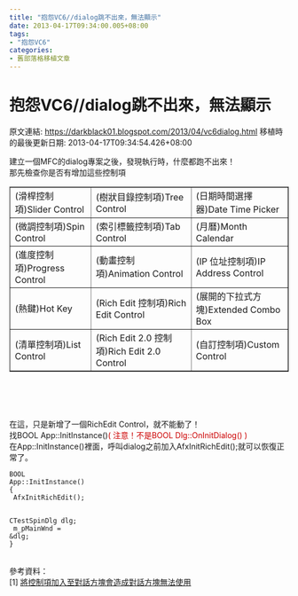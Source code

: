 ```yaml
---
title: "抱怨VC6//dialog跳不出來，無法顯示"
date: 2013-04-17T09:34:00.005+08:00
tags: 
- "抱怨VC6"
categories:
- 舊部落格移植文章
---
```


# 抱怨VC6//dialog跳不出來，無法顯示

原文連結: https://darkblack01.blogspot.com/2013/04/vc6dialog.html
移植時的最後更新日期: 2013-04-17T09:34:54.426+08:00

建立一個MFC的dialog專案之後，發現執行時，什麼都跑不出來！<br />那先檢查你是否有增加這些控制項<br /><table border="1" cellpadding="5" cellspacing="0"> <colgroup><col></col><col></col><col></col> </colgroup><tbody><tr>  <td>(滑桿控制項)Slider   Control</td>  <td>(樹狀目錄控制項)Tree Control</td>  <td>(日期時間選擇器)Date Time Picker</td> </tr><tr>  <td>(微調控制項)Spin Control</td>  <td>(索引標籤控制項)Tab   Control</td>  <td>(月曆)Month   Calendar</td> </tr><tr>  <td>(進度控制項)Progress Control</td>  <td>(動畫控制項)Animation   Control</td>  <td>(IP 位址控制項)IP Address Control</td> </tr><tr>  <td>(熱鍵)Hot Key</td>  <td>(Rich Edit 控制項)Rich Edit Control</td>  <td>(展開的下拉式方塊)Extended Combo Box</td> </tr><tr>  <td>(清單控制項)List Control</td>  <td>(Rich Edit 2.0 控制項)Rich Edit 2.0 Control</td>  <td>(自訂控制項)Custom   Control</td> </tr></tbody></table><br /><a name='more'></a><br /><br /><br />在這，只是新增了一個RichEdit Control，就不能動了！<br />找BOOL App::InitInstance()<span style="color: #cc0000;">(&nbsp;注意！不是BOOL&nbsp;Dlg::OnInitDialog() )</span><br />在App::InitInstance()裡面，呼叫dialog之前加入AfxInitRichEdit();就可以恢復正常了。<br /><pre class="prettyprint"><code>BOOL App::InitInstance()<br />{<br />    AfxInitRichEdit();<br />    <br />    CTestSpinDlg dlg;<br />    m_pMainWnd = &amp;dlg;<br />}</code></pre><br />參考資料：<br />[1]&nbsp;<a href="http://msdn.microsoft.com/zh-tw/library/dsezt3x7(v=vs.80).aspx" target="_blank">將控制項加入至對話方塊會造成對話方塊無法使用</a><br /><br />
